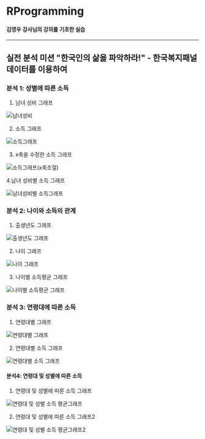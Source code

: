 
# RProgramming

#### 김영우 강사님의 강의를 기초한 실습
--------------

## 실전 분석 미션 "한국인의 삶을 파악하라!" - 한국복지패널 데이터를 이용하여


### 분석 1: 성별에 따른 소득
1. 남녀 성비 그래프

![남녀성비](https://user-images.githubusercontent.com/52192706/103271959-f708c500-49fe-11eb-9fc1-e768f9f7fd55.JPG)

2. 소득 그래프

![소득그래프](https://user-images.githubusercontent.com/52192706/103271966-fe2fd300-49fe-11eb-8512-136306aed8f8.JPG)

3. x축을 수정한 소득 그래프

![소득그래프(x축조절)](https://user-images.githubusercontent.com/52192706/103271968-ff610000-49fe-11eb-8012-063f69afe4b8.JPG)

4.남녀 성비별 소득 그래프

![남녀성비별 소득그래프](https://user-images.githubusercontent.com/52192706/103271970-ff610000-49fe-11eb-97a6-15273dadf475.JPG)

### 분석 2: 나이와 소득의 관계
1. 출생년도 그래프

![출생년도 그래프](https://user-images.githubusercontent.com/52192706/103271971-fff99680-49fe-11eb-82a2-5550fd67df46.JPG)

2. 나이 그래프

![나이 그래프](https://user-images.githubusercontent.com/52192706/103271958-f5d79800-49fe-11eb-8858-a71b475dfe85.JPG)

3. 나이별 소득평균 그래프

![나이별 소득평균 그래프](https://user-images.githubusercontent.com/52192706/103271972-fff99680-49fe-11eb-97da-fac357790f97.JPG)

### 분석 3: 연령대에 따른 소득
1. 연령대별 그래프

![연령대별 그래프](https://user-images.githubusercontent.com/52192706/103271973-00922d00-49ff-11eb-8e79-d9bd168dd24e.JPG)

2. 연령대별 소득 그래프

![연령대별 소득 그래프](https://user-images.githubusercontent.com/52192706/103271974-00922d00-49ff-11eb-937d-41b14d46143a.JPG)

#### 분석4: 연령대 및 성별에 따른 소득
1. 연령대 및 성별에 따른 소득 그래프

![연령대 및 성별 소득 평균그래프](https://user-images.githubusercontent.com/52192706/103271976-012ac380-49ff-11eb-87fa-e5bdba53f514.JPG)

2. 연령대 및 성별에 따른 소득 그래프2

![연령대 및 성별 소득 평균그래프2](https://user-images.githubusercontent.com/52192706/103271977-012ac380-49ff-11eb-97cb-4adcb784031f.JPG)
